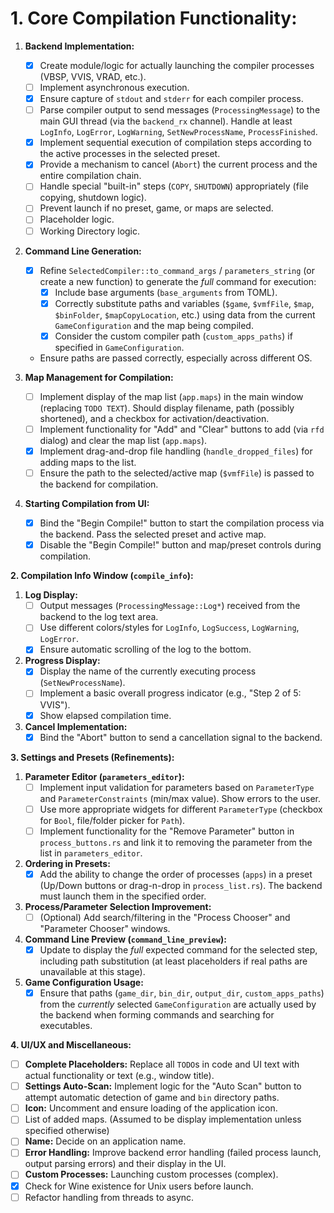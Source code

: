 # 1. Core Compilation Functionality:

1.  **Backend Implementation:**
    - [X] Create module/logic for actually launching the compiler processes (VBSP, VVIS, VRAD, etc.).
    - [ ] Implement asynchronous execution.
    - [X] Ensure capture of `stdout` and `stderr` for each compiler process.
    - [ ] Parse compiler output to send messages (`ProcessingMessage`) to the main GUI thread (via the `backend_rx` channel). Handle at least `LogInfo`, `LogError`, `LogWarning`, `SetNewProcessName`, `ProcessFinished`.
    - [X] Implement sequential execution of compilation steps according to the active processes in the selected preset.
    - [X] Provide a mechanism to cancel (`Abort`) the current process and the entire compilation chain.
    - [ ] Handle special "built-in" steps (`COPY`, `SHUTDOWN`) appropriately (file copying, shutdown logic).
    - [ ] Prevent launch if no preset, game, or maps are selected.
    - [ ] Placeholder logic.
    - [ ] Working Directory logic.

2.  **Command Line Generation:**
    - [X] Refine `SelectedCompiler::to_command_args` / `parameters_string` (or create a new function) to generate the *full* command for execution:
        - [X] Include base arguments (`base_arguments` from TOML).
        - [X] Correctly substitute paths and variables (`$game`, `$vmfFile`, `$map`, `$binFolder`, `$mapCopyLocation`, etc.) using data from the current `GameConfiguration` and the map being compiled.
        - [X] Consider the custom compiler path (`custom_apps_paths`) if specified in `GameConfiguration`.
    *   Ensure paths are passed correctly, especially across different OS.

3.  **Map Management for Compilation:**
    - [ ] Implement display of the map list (`app.maps`) in the main window (replacing `TODO TEXT`). Should display filename, path (possibly shortened), and a checkbox for activation/deactivation.
    - [ ] Implement functionality for "Add" and "Clear" buttons to add (via `rfd` dialog) and clear the map list (`app.maps`).
    - [X] Implement drag-and-drop file handling (`handle_dropped_files`) for adding maps to the list.
    - [ ] Ensure the path to the selected/active map (`$vmfFile`) is passed to the backend for compilation.

4.  **Starting Compilation from UI:**
    - [X] Bind the "Begin Compile!" button to start the compilation process via the backend. Pass the selected preset and active map.
    - [X] Disable the "Begin Compile!" button and map/preset controls during compilation.

**2. Compilation Info Window (`compile_info`):**

1.  **Log Display:**
    - [ ] Output messages (`ProcessingMessage::Log*`) received from the backend to the log text area.
    - [ ] Use different colors/styles for `LogInfo`, `LogSuccess`, `LogWarning`, `LogError`.
    - [X] Ensure automatic scrolling of the log to the bottom.
2.  **Progress Display:**
    - [X] Display the name of the currently executing process (`SetNewProcessName`).
    - [ ] Implement a basic overall progress indicator (e.g., "Step 2 of 5: VVIS").
    - [X] Show elapsed compilation time.
3.  **Cancel Implementation:**
    - [X] Bind the "Abort" button to send a cancellation signal to the backend.

**3. Settings and Presets (Refinements):**

1.  **Parameter Editor (`parameters_editor`):**
    - [ ] Implement input validation for parameters based on `ParameterType` and `ParameterConstraints` (min/max value). Show errors to the user.
    - [ ] Use more appropriate widgets for different `ParameterType` (checkbox for `Bool`, file/folder picker for `Path`).
    - [ ] Implement functionality for the "Remove Parameter" button in `process_buttons.rs` and link it to removing the parameter from the list in `parameters_editor`.
2.  **Ordering in Presets:**
    - [X] Add the ability to change the order of processes (`apps`) in a preset (Up/Down buttons or drag-n-drop in `process_list.rs`). The backend must launch them in the specified order.
3.  **Process/Parameter Selection Improvement:**
    - [ ] (Optional) Add search/filtering in the "Process Chooser" and "Parameter Chooser" windows.
4.  **Command Line Preview (`command_line_preview`):**
    - [X] Update to display the *full* expected command for the selected step, including path substitution (at least placeholders if real paths are unavailable at this stage).
5.  **Game Configuration Usage:**
    - [X] Ensure that paths (`game_dir`, `bin_dir`, `output_dir`, `custom_apps_paths`) from the *currently* selected `GameConfiguration` are actually used by the backend when forming commands and searching for executables.

**4. UI/UX and Miscellaneous:**

- [ ] **Complete Placeholders:** Replace all `TODO`s in code and UI text with actual functionality or text (e.g., window title).
- [ ] **Settings Auto-Scan:** Implement logic for the "Auto Scan" button to attempt automatic detection of game and `bin` directory paths.
- [ ] **Icon:** Uncomment and ensure loading of the application icon.
- [ ] List of added maps. (Assumed to be display implementation unless specified otherwise)
- [ ] **Name:** Decide on an application name.
- [ ] **Error Handling:** Improve backend error handling (failed process launch, output parsing errors) and their display in the UI.
- [ ] **Custom Processes:** Launching custom processes (complex).
- [X] Check for Wine existence for Unix users before launch.
- [ ] Refactor handling from threads to async.